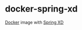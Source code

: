 docker-spring-xd
========================

[Docker](https://www.docker.com/) image with [Spring XD](http://projects.spring.io/spring-xd/) 
